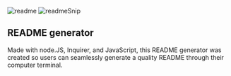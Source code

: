 ![readme](https://user-images.githubusercontent.com/84544540/129461147-711c0856-4d71-46a0-b78f-5d7278468d8e.PNG)
![readmeSnip](https://user-images.githubusercontent.com/84544540/129461110-1b7662ba-9dc1-421c-a278-9d7cc3b3489c.png)
## README generator

Made with node.JS, Inquirer, and JavaScript, this README generator was created so users can seamlessly generate a quality README through their computer terminal.
